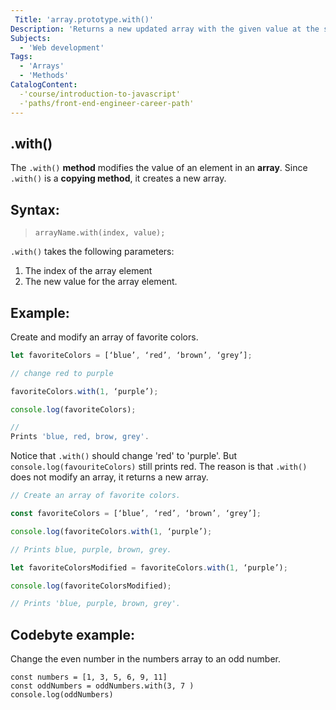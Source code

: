 ```yaml
---
 Title: 'array.prototype.with()'
Description: 'Returns a new updated array with the given value at the specified index.'
Subjects:
  - 'Web development'
Tags:
  - 'Arrays'
  - 'Methods'
CatalogContent:
  -'course/introduction-to-javascript'
  -'paths/front-end-engineer-career-path'
---
```


## .with()

The `.with()` **method** modifies the value of an element in an **array**. Since `.with()` is a **copying method**, it creates a new array. 

## Syntax:
>`arrayName.with(index, value);`

`.with()` takes the following parameters: 
1. The index of the array element
2. The new value for the array element.

## Example:

Create and modify an array of favorite colors. 

```js
let favoriteColors = [‘blue’, ‘red’, ‘brown’, ‘grey’];

// change red to purple

favoriteColors.with(1, ‘purple’);

console.log(favoriteColors);

//
Prints 'blue, red, brow, grey'. 
```

Notice that `.with()` should change 'red' to 'purple'. But `console.log(favouriteColors)` still prints red. The reason is that `.with()` does not modify an array, it returns a new array.

```js
// Create an array of favorite colors.  

const favoriteColors = [‘blue’, ‘red’, ‘brown’, ‘grey’];

console.log(favoriteColors.with(1, ‘purple’);

// Prints blue, purple, brown, grey. 

let favoriteColorsModified = favoriteColors.with(1, ‘purple’);

console.log(favoriteColorsModified);

// Prints 'blue, purple, brown, grey'. 
```

## Codebyte example: 

Change the even number in the numbers array to an odd number. 
```codebyte/javascript
const numbers = [1, 3, 5, 6, 9, 11]
const oddNumbers = oddNumbers.with(3, 7 )
console.log(oddNumbers)
```

